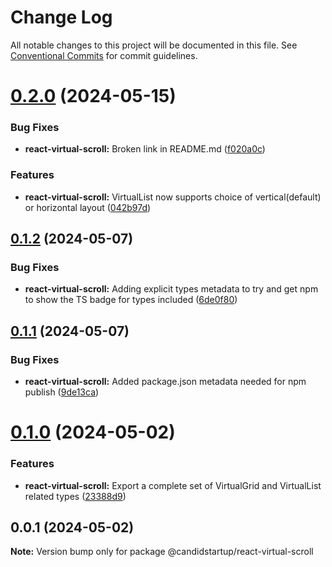 # Change Log

All notable changes to this project will be documented in this file.
See [Conventional Commits](https://conventionalcommits.org) for commit guidelines.

# [0.2.0](https://github.com/TheCandidStartup/infinisheet/compare/v0.1.2...v0.2.0) (2024-05-15)


### Bug Fixes

* **react-virtual-scroll:** Broken link in README.md ([f020a0c](https://github.com/TheCandidStartup/infinisheet/commit/f020a0cdd1d262270e40c42910c356670b9165d4))


### Features

* **react-virtual-scroll:** VirtualList now supports choice of vertical(default) or horizontal layout ([042b97d](https://github.com/TheCandidStartup/infinisheet/commit/042b97dbefdbd35d902e3b2d45b500cc4c8b8a99))





## [0.1.2](https://github.com/TheCandidStartup/infinisheet/compare/v0.1.1...v0.1.2) (2024-05-07)


### Bug Fixes

* **react-virtual-scroll:** Adding explicit types metadata to try and get npm to show the TS badge for types included ([6de0f80](https://github.com/TheCandidStartup/infinisheet/commit/6de0f80b26ee6ed7f3b9b4fc43184c4e931dcc71))





## [0.1.1](https://github.com/TheCandidStartup/infinisheet/compare/v0.1.0...v0.1.1) (2024-05-07)


### Bug Fixes

* **react-virtual-scroll:** Added package.json metadata needed for npm publish ([9de13ca](https://github.com/TheCandidStartup/infinisheet/commit/9de13caccaff2a9399bfbbddc509808f297777ee))





# [0.1.0](https://github.com/TheCandidStartup/infinisheet/compare/v0.0.1...v0.1.0) (2024-05-02)


### Features

* **react-virtual-scroll:** Export a complete set of VirtualGrid and VirtualList related types ([23388d9](https://github.com/TheCandidStartup/infinisheet/commit/23388d926c32cdcdbe83d75fd91a5f446c1a5e6e))





## 0.0.1 (2024-05-02)

**Note:** Version bump only for package @candidstartup/react-virtual-scroll
